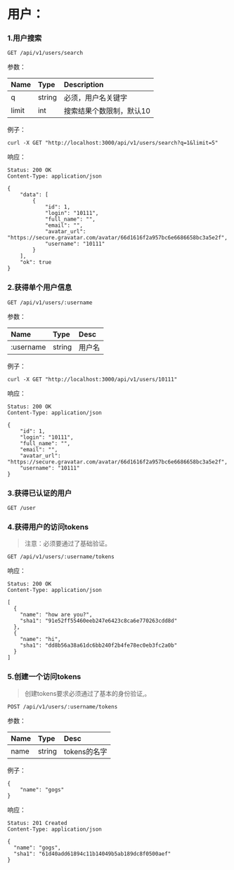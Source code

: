 # 用户：

### 1.用户搜索

```
GET /api/v1/users/search
```

参数：

| Name | Type | Description |
| :--- | :--- | :--- |
| q | string | 必须，用户名关键字 |
| limit | int | 搜索结果个数限制，默认10 |

例子：

```
curl -X GET "http://localhost:3000/api/v1/users/search?q=1&limit=5"
```

响应：

```
Status: 200 OK
Content-Type: application/json
```

```
{
    "data": [
        {
            "id": 1,
            "login": "10111",
            "full_name": "",
            "email": "",
            "avatar_url": "https://secure.gravatar.com/avatar/66d1616f2a957bc6e6686658bc3a5e2f",
            "username": "10111"
        }
    ],
    "ok": true
}
```

### 2.获得单个用户信息

```
GET /api/v1/users/:username
```

参数：

| Name | Type | Desc |
| :--- | :--- | :--- |
| :username | string | 用户名 |

例子：

```
curl -X GET "http://localhost:3000/api/v1/users/10111"
```

响应：

```
Status: 200 OK
Content-Type: application/json
```

```
{
    "id": 1,
    "login": "10111",
    "full_name": "",
    "email": "",
    "avatar_url": "https://secure.gravatar.com/avatar/66d1616f2a957bc6e6686658bc3a5e2f",
    "username": "10111"
}
```

### 3.获得已认证的用户

```
GET /user
```

### 4.获得用户的访问tokens

> 注意：必须要通过了基础验证。

```
GET /api/v1/users/:username/tokens
```

响应：

```
Status: 200 OK
Content-Type: application/json
```

```
[
  {
    "name": "how are you?",
    "sha1": "91e52ff55460eeb247e6423c8ca6e770263cdd8d"
  },
  {
    "name": "hi",
    "sha1": "dd8b56a38a61dc6bb240f2b4fe78ec0eb3fc2a0b"
  }
]
```

### 5.创建一个访问tokens

> 创建tokens要求必须通过了基本的身份验证,。

```
POST /api/v1/users/:username/tokens
```

参数：

| Name | Type | Desc |
| :--- | :--- | :--- |
| name | string | tokens的名字 |

例子：

```
{
    "name": "gogs"
}
```

响应：

```
Status: 201 Created
Content-Type: application/json
```

```
{
  "name": "gogs",
  "sha1": "61d40add61894c11b14049b5ab189dc8f0500aef"
}
```




